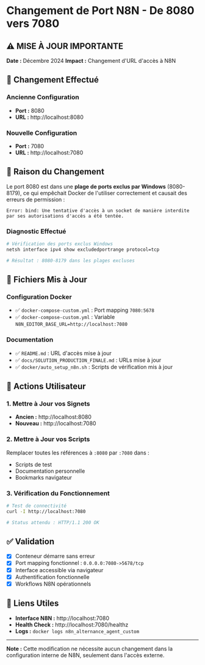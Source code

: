 # Changement de Port N8N - De 8080 vers 7080

## ⚠️ MISE À JOUR IMPORTANTE

**Date :** Décembre 2024
**Impact :** Changement d'URL d'accès à N8N

## 🔧 Changement Effectué

### Ancienne Configuration
- **Port :** 8080
- **URL :** http://localhost:8080

### Nouvelle Configuration
- **Port :** 7080
- **URL :** http://localhost:7080

## 🎯 Raison du Changement

Le port 8080 est dans une **plage de ports exclus par Windows** (8080-8179), ce qui empêchait Docker de l'utiliser correctement et causait des erreurs de permission :

```
Error: bind: Une tentative d'accès à un socket de manière interdite par ses autorisations d'accès a été tentée.
```

### Diagnostic Effectué
```bash
# Vérification des ports exclus Windows
netsh interface ipv4 show excludedportrange protocol=tcp

# Résultat : 8080-8179 dans les plages excluses
```

## 📝 Fichiers Mis à Jour

### Configuration Docker
- ✅ `docker-compose-custom.yml` : Port mapping `7080:5678`
- ✅ `docker-compose-custom.yml` : Variable `N8N_EDITOR_BASE_URL=http://localhost:7080`

### Documentation
- ✅ `README.md` : URL d'accès mise à jour
- ✅ `docs/SOLUTION_PRODUCTION_FINALE.md` : URLs mise à jour
- ✅ `docker/auto_setup_n8n.sh` : Scripts de vérification mis à jour

## 🚀 Actions Utilisateur

### 1. Mettre à Jour vos Signets
- **Ancien :** http://localhost:8080
- **Nouveau :** http://localhost:7080

### 2. Mettre à Jour vos Scripts
Remplacer toutes les références à `:8080` par `:7080` dans :
- Scripts de test
- Documentation personnelle
- Bookmarks navigateur

### 3. Vérification du Fonctionnement
```bash
# Test de connectivité
curl -I http://localhost:7080

# Status attendu : HTTP/1.1 200 OK
```

## ✅ Validation

- [x] Conteneur démarre sans erreur
- [x] Port mapping fonctionnel : `0.0.0.0:7080->5678/tcp`
- [x] Interface accessible via navigateur
- [x] Authentification fonctionnelle
- [x] Workflows N8N opérationnels

## 🔗 Liens Utiles

- **Interface N8N :** http://localhost:7080
- **Health Check :** http://localhost:7080/healthz
- **Logs :** `docker logs n8n_alternance_agent_custom`

---

**Note :** Cette modification ne nécessite aucun changement dans la configuration interne de N8N, seulement dans l'accès externe.